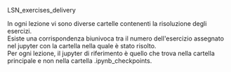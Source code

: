 LSN_exercises_delivery

In ogni lezione vi sono diverse cartelle contenenti la risoluzione degli esercizi. <br>
Esiste una corrispondenza biunivoca tra il numero dell'esercizio assegnato nel jupyter con la cartella nella quale è stato risolto. <br>
Per ogni lezione, il jupyter di riferimento è quello che trova nella cartella principale e non nella cartella .ipynb_checkpoints.

